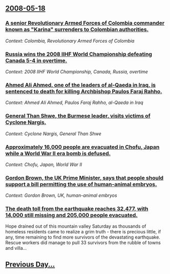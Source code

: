 ## [2008-05-18](/news/2008/05/18/index.md)

### [ A senior Revolutionary Armed Forces of Colombia commander known as "Karina" surrenders to Colombian authorities. ](/news/2008/05/18/a-senior-revolutionary-armed-forces-of-colombia-commander-known-as-karina-surrenders-to-colombian-authorities.md)
_Context: Colombia, Revolutionary Armed Forces of Colombia_

### [ Russia wins the 2008 IIHF World Championship defeating Canada 5-4 in overtime. ](/news/2008/05/18/russia-wins-the-2008-iihf-world-championship-defeating-canada-5-4-in-overtime.md)
_Context: 2008 IIHF World Championship, Canada, Russia, overtime_

### [ Ahmed Ali Ahmed, one of the leaders of al-Qaeda in Iraq, is sentenced to death for killing Archbishop Paulos Faraj Rahho. ](/news/2008/05/18/ahmed-ali-ahmed-one-of-the-leaders-of-al-qaeda-in-iraq-is-sentenced-to-death-for-killing-archbishop-paulos-faraj-rahho.md)
_Context: Ahmed Ali Ahmed, Paulos Faraj Rahho, al-Qaeda in Iraq_

### [ General Than Shwe, the Burmese leader, visits victims of Cyclone Nargis. ](/news/2008/05/18/general-than-shwe-the-burmese-leader-visits-victims-of-cyclone-nargis.md)
_Context: Cyclone Nargis, General Than Shwe_

### [ Approximately 16,000 people are evacuated in Chofu, Japan while a World War II era bomb is defused. ](/news/2008/05/18/approximately-16-000-people-are-evacuated-in-chofu-japan-while-a-world-war-ii-era-bomb-is-defused.md)
_Context: Chofu, Japan, World War II_

### [ Gordon Brown, the UK Prime Minister, says that people should support a bill permitting the use of human-animal embryos. ](/news/2008/05/18/gordon-brown-the-uk-prime-minister-says-that-people-should-support-a-bill-permitting-the-use-of-human-animal-embryos.md)
_Context: Gordon Brown, UK, human-animal embryos_

### [ The death toll from the earthquake reaches 32,477, with 14,000 still missing and 205,000 people evacuated. ](/news/2008/05/18/the-death-toll-from-the-earthquake-reaches-32-477-with-14-000-still-missing-and-205-000-people-evacuated.md)
Hope drained out of this mountain valley Saturday as thousands of homeless residents came to realize a grim truth - there is precious little, if any, time remaining to find more survivors of the devastating earthquake. Rescue workers did manage to pull 33 survivors from the rubble of towns and villa...

## [Previous Day...](/news/2008/05/17/index.md)

